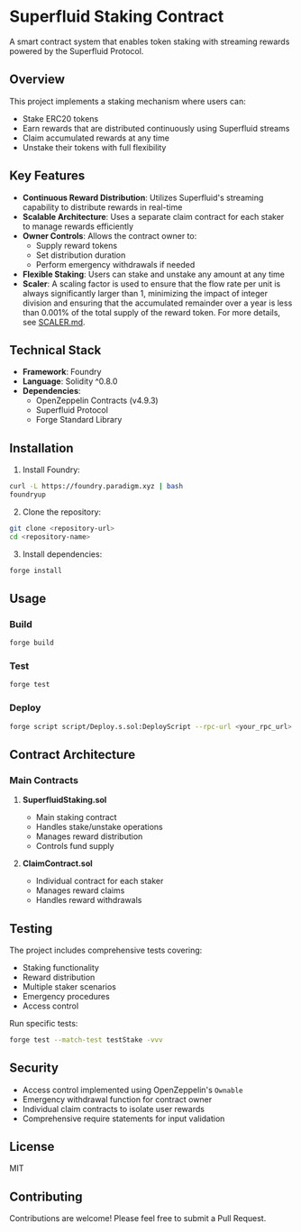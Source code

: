 # Superfluid Staking Contract

A smart contract system that enables token staking with streaming rewards powered by the Superfluid Protocol.

## Overview

This project implements a staking mechanism where users can:
- Stake ERC20 tokens
- Earn rewards that are distributed continuously using Superfluid streams
- Claim accumulated rewards at any time
- Unstake their tokens with full flexibility

## Key Features

- **Continuous Reward Distribution**: Utilizes Superfluid's streaming capability to distribute rewards in real-time
- **Scalable Architecture**: Uses a separate claim contract for each staker to manage rewards efficiently
- **Owner Controls**: Allows the contract owner to:
  - Supply reward tokens
  - Set distribution duration
  - Perform emergency withdrawals if needed
- **Flexible Staking**: Users can stake and unstake any amount at any time
- **Scaler**: A scaling factor is used to ensure that the flow rate per unit is always significantly larger than 1, minimizing the impact of integer division and ensuring that the accumulated remainder over a year is less than 0.001% of the total supply of the reward token. For more details, see [SCALER.md](SCALER.md).

## Technical Stack

- **Framework**: Foundry
- **Language**: Solidity ^0.8.0
- **Dependencies**:
  - OpenZeppelin Contracts (v4.9.3)
  - Superfluid Protocol
  - Forge Standard Library

## Installation

1. Install Foundry:
```bash
curl -L https://foundry.paradigm.xyz | bash
foundryup
```

2. Clone the repository:
```bash
git clone <repository-url>
cd <repository-name>
```

3. Install dependencies:
```bash
forge install
```

## Usage

### Build
```bash
forge build
```

### Test
```bash
forge test
```

### Deploy
```bash
forge script script/Deploy.s.sol:DeployScript --rpc-url <your_rpc_url> --private-key <your_private_key>
```

## Contract Architecture

### Main Contracts

1. **SuperfluidStaking.sol**
   - Main staking contract
   - Handles stake/unstake operations
   - Manages reward distribution
   - Controls fund supply

2. **ClaimContract.sol**
   - Individual contract for each staker
   - Manages reward claims
   - Handles reward withdrawals

## Testing

The project includes comprehensive tests covering:
- Staking functionality
- Reward distribution
- Multiple staker scenarios
- Emergency procedures
- Access control

Run specific tests:
```bash
forge test --match-test testStake -vvv
```

## Security

- Access control implemented using OpenZeppelin's `Ownable`
- Emergency withdrawal function for contract owner
- Individual claim contracts to isolate user rewards
- Comprehensive require statements for input validation

## License

MIT

## Contributing

Contributions are welcome! Please feel free to submit a Pull Request.